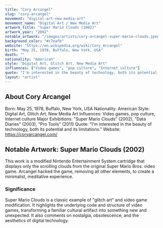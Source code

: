 ```yaml
---
title: "Cory Arcangel"
slug: "cory-arcangel"
movement: "digital-art-new-media-art"
movement_name: "Digital Art / New Media Art"
artwork_title: "Super Mario Clouds (2002)"
artwork_year: "2002"
notable_artwork: "/images/artists/cory-arcangel-super-mario-clouds.jpeg"
background_color: "#c7eafb"
website: "https://en.wikipedia.org/wiki/Cory_Arcangel"
birth: "May 25, 1978, Buffalo, New York, USA"
death: ""
nationality: "American"
style: "Digital Art, Glitch Art, New Media Art"
influences: ["Video games", "pop culture", "Internet culture"]
quote: "I'm interested in the beauty of technology, both its potential and its limitations."
layout: "artist"
---
```


## About Cory Arcangel

Born: May 25, 1978, Buffalo, New York, USA Nationality: American Style: Digital Art, Glitch Art, New Media Art Influences: Video games, pop culture, Internet culture Major Exhibitions: "Super Mario Clouds" (2002), "Data Diaries" (2003), "Pro Tools" (2011) Quote: "I'm interested in the beauty of technology, both its potential and its limitations." Website: https://coryarcangel.com/

## Notable Artwork: Super Mario Clouds (2002)

This work is a modified Nintendo Entertainment System cartridge that displays only the scrolling clouds from the original Super Mario Bros. video game. Arcangel hacked the game, removing all other elements, to create a minimalist, meditative experience.

### Significance

Super Mario Clouds is a classic example of "glitch art" and video game modification. It highlights the underlying code and structure of video games, transforming a familiar cultural artifact into something new and unexpected. It also comments on nostalgia, obsolescence, and the aesthetics of digital technology.
